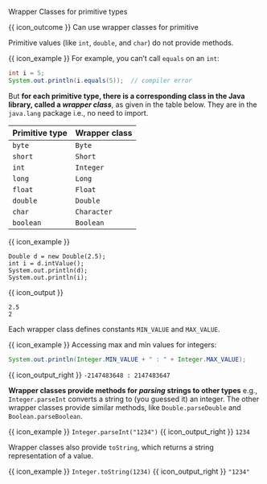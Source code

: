 <span id="title">Wrapper Classes for primitive types</span>

<span id="prereqs"></span>

<span id="outcomes">{{ icon_outcome }} Can use wrapper classes for primitive</span>

<div id="body">

Primitive values (like `int`, `double`, and `char`) do not provide methods.

<box>

{{ icon_example }} For example, you can’t call `equals` on an `int`:

```java
int i = 5;
System.out.println(i.equals(5));  // compiler error
```
</box>

But **for each primitive type, there is a corresponding class in the Java library, called a _wrapper class_**, as given in the table below. They are in the `java.lang` package i.e., no need to import.

Primitive type | Wrapper class
---------------|-------------
`byte`         | `Byte`
`short`        | `Short`
`int`          | `Integer`
`long`         | `Long`
`float`        | `Float`
`double`       | `Double`
`char`         | `Character`
`boolean`      | `Boolean`

<box>

{{ icon_example }}

```java{highlight-lines="1"}
Double d = new Double(2.5);
int i = d.intValue();
System.out.println(d);
System.out.println(i);
```
{{ icon_output }}
```
2.5
2
```

</box>

Each wrapper class defines constants `MIN_VALUE` and `MAX_VALUE`.

<box>

{{ icon_example }} Accessing max and min values for integers:

```java
System.out.println(Integer.MIN_VALUE + " : " + Integer.MAX_VALUE);
```
{{ icon_output_right }} `-2147483648 : 2147483647`

</box>


**Wrapper classes provide methods for <tooltip content="In this context, parse means something like “read and translate”">_parsing_</tooltip> strings to other types** e.g., `Integer.parseInt` converts a string to (you guessed it) an integer. The other wrapper classes provide similar methods, like `Double.parseDouble` and `Boolean.parseBoolean`.

{{ icon_example }} `Integer.parseInt("1234")` {{ icon_output_right }} `1234`

Wrapper classes also provide `toString`, which returns a string representation of a value.

{{ icon_example }} `Integer.toString(1234)` {{ icon_output_right }} `"1234"`


</div>

<div id="extras">
  <include src="exercises.md" />
</div>
